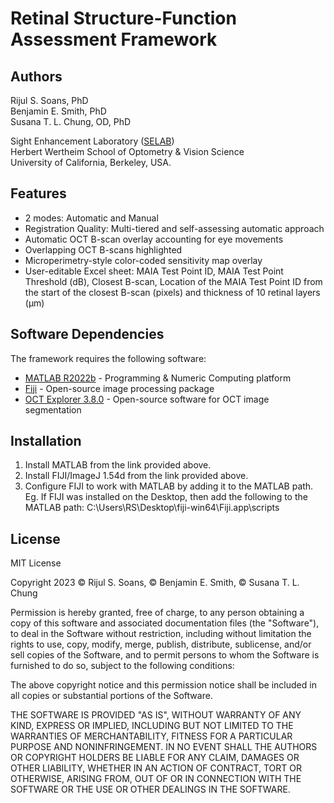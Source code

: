 # Retinal Structure-Function Assessment Framework

## Authors  

Rijul S. Soans, PhD  
Benjamin E. Smith, PhD  
Susana T. L. Chung, OD, PhD  

Sight Enhancement Laboratory ([SELAB])  
Herbert Wertheim School of Optometry & Vision Science  
University of California, Berkeley, USA.




## Features

- 2 modes: Automatic and Manual
- Registration Quality: Multi-tiered and self-assessing automatic approach
- Automatic OCT B-scan overlay accounting for eye movements
- Overlapping OCT B-scans highlighted
- Microperimetry-style color-coded sensitivity map overlay
- User-editable Excel sheet: MAIA Test Point ID, MAIA Test Point Threshold (dB), Closest B-scan, Location of the MAIA Test Point ID from the start of the closest B-scan (pixels) and thickness of 10 retinal layers (μm)

## Software Dependencies

The framework requires the following software:

- [MATLAB R2022b] - Programming & Numeric Computing platform
- [Fiji] - Open-source image processing package
- [OCT Explorer 3.8.0] - Open-source software for OCT image segmentation

## Installation  

1. Install MATLAB from the link provided above.
2. Install FIJI/ImageJ 1.54d from the link provided above.
3. Configure FIJI to work with MATLAB by adding it to the MATLAB path. Eg. If FIJI was installed on the Desktop, then add the following to the MATLAB path: C:\Users\RS\Desktop\fiji-win64\Fiji.app\scripts


## License
MIT License

Copyright 2023  &copy; Rijul S. Soans, &copy; Benjamin E. Smith, &copy; Susana T. L. Chung  

Permission is hereby granted, free of charge, to any person obtaining a copy
of this software and associated documentation files (the "Software"), to deal
in the Software without restriction, including without limitation the rights
to use, copy, modify, merge, publish, distribute, sublicense, and/or sell
copies of the Software, and to permit persons to whom the Software is
furnished to do so, subject to the following conditions:

The above copyright notice and this permission notice shall be included in all
copies or substantial portions of the Software.

THE SOFTWARE IS PROVIDED "AS IS", WITHOUT WARRANTY OF ANY KIND, EXPRESS OR
IMPLIED, INCLUDING BUT NOT LIMITED TO THE WARRANTIES OF MERCHANTABILITY,
FITNESS FOR A PARTICULAR PURPOSE AND NONINFRINGEMENT. IN NO EVENT SHALL THE
AUTHORS OR COPYRIGHT HOLDERS BE LIABLE FOR ANY CLAIM, DAMAGES OR OTHER
LIABILITY, WHETHER IN AN ACTION OF CONTRACT, TORT OR OTHERWISE, ARISING FROM,
OUT OF OR IN CONNECTION WITH THE SOFTWARE OR THE USE OR OTHER DEALINGS IN THE
SOFTWARE.   


[//]: # (These are reference links used in the body of this note and get stripped out when the markdown processor does its job.)

   [MATLAB R2022b]: <https://www.mathworks.com/products/matlab.html>
   [Fiji]: <https://imagej.net/software/fiji/>
   [OCT Explorer 3.8.0]: <https://iibi.uiowa.edu/oct-reference>
   [SELAB]: <https://selab.berkeley.edu/>

